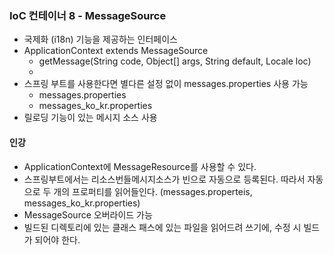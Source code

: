 ### IoC 컨테이너 8 - MessageSource
- 국제화 (i18n) 기능을 제공하는 인터페이스
- ApplicationContext extends MessageSource
    - getMessage(String code, Object[] args, String default, Locale loc)
    -
- 스프링 부트를 사용한다면 별다른 설정 없이 messages.properties 사용 가능
    - messages.properties
    - messages_ko_kr.properties
- 릴로딩 기능이 있는 메시지 소스 사용
        
#### 인강
- ApplicationContext에 MessageResource를 사용할 수 있다.
- 스프링부트에서는 리소스번들메시지소스가 빈으로 자동으로 등록된다. 따라서 자동으로 두 개의 프로퍼티를 읽어들인다. (messages.properteis, messages_ko_kr.properties)
- MessageSource 오버라이드 가능
- 빌드된 디렉토리에 있는 클래스 패스에 있는 파일을 읽어드려 쓰기에, 수정 시 빌드가 되어야 한다. 